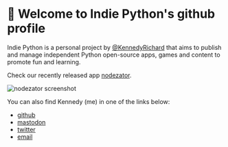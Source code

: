 # :wave: Welcome to Indie Python's github profile

Indie Python is a personal project by [@KennedyRichard](https://github.com/KennedyRichard) that aims to publish and manage independent Python open-source apps, games and content to promote fun and learning.

Check our recently released app [nodezator](https://github.com/IndiePython/nodezator).

![nodezator screenshot](https://nodezator.com/images/screenshot.png)

You can also find Kennedy (me) in one of the links below:

- [github](https://github.com/KennedyRichard)
- <a rel="me" href="https://fosstodon.org/@KennedyRichard">mastodon</a>
- [twitter](https://github.com/KennedyRichard)
- [email](mailto:kennedy@kennedyrichard.com)
